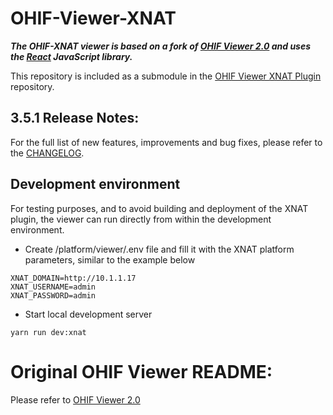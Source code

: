 # OHIF-Viewer-XNAT

***The OHIF-XNAT viewer is based on a fork of [OHIF Viewer 2.0](https://github.com/OHIF/Viewers) and uses the [React](https://reactjs.org/) JavaScript library.***

This repository is included as a submodule in the [OHIF Viewer XNAT Plugin](https://bitbucket.org/icrimaginginformatics/ohif-viewer-xnat-plugin/src/) repository.

## 3.5.1 Release Notes:
For the full list of new features, improvements and bug fixes, please refer to the [CHANGELOG](./CHANGELOG.md).

## Development environment
For testing purposes, and to avoid building and deployment of the XNAT plugin,
the viewer can run directly from within the development environment.

* Create /platform/viewer/.env file and fill it with the XNAT platform parameters,
similar to the example below
```
XNAT_DOMAIN=http://10.1.1.17
XNAT_USERNAME=admin
XNAT_PASSWORD=admin
```
* Start local development server
```
yarn run dev:xnat
```

# Original OHIF Viewer README:
Please refer to [OHIF Viewer 2.0](https://github.com/OHIF/Viewers)
